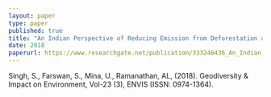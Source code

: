 ```yaml
---
layout: paper
type: paper
published: true
title: "An Indian Perspective of Reducing Emission from Deforestation and Forest Degradation (REDD+)"
date: 2018
paperurl: https://www.researchgate.net/publication/333246436_An_Indian_Perspective_on_Reducing_Emission_from_Deforestation_and_Forest_Degradation_REDD_ISSN_0974-1364
---
```

Singh, S., Farswan, S., Mina, U., Ramanathan, AL, (2018). Geodiversity & Impact on Environment, Vol-23 (3), ENVIS (ISSN: 0974-1364).
